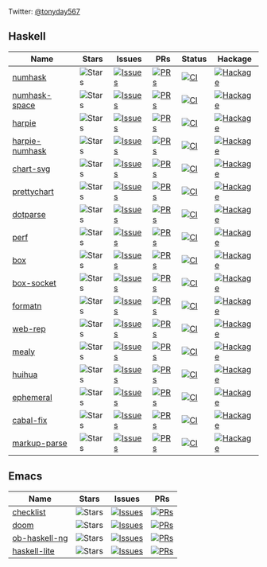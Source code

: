 Twitter: [@tonyday567](https://twitter.com/tonyday567)

## Haskell

| Name       | Stars  | Issues | PRs    | Status   | Hackage  |
| ---------- | ------ | ------ | ------ | -------- | -------- |
|[numhask](https://github.com/tonyday567/numhask) |![Stars](https://img.shields.io/github/stars/tonyday567/numhask?style=social) | [![Issues](https://img.shields.io/github/issues/tonyday567/numhask?label=%22%22)](https://github.com/tonyday567/numhask/issues) | [![PRs](https://img.shields.io/github/issues-pr/tonyday567/numhask?label=%22%22)](https://github.com/tonyday567/numhask/pulls) | [![CI](https://github.com/tonyday567/numhask/workflows/haskell-ci/badge.svg)](https://github.com/tonyday567/numhask/actions) | [![Hackage](https://img.shields.io/hackage/v/numhask.svg?label=%22%22)](https://hackage.haskell.org/package/numhask)|
|[numhask-space](https://github.com/tonyday567/numhask-space) |![Stars](https://img.shields.io/github/stars/tonyday567/numhask-space?style=social) | [![Issues](https://img.shields.io/github/issues/tonyday567/numhask-space?label=%22%22)](https://github.com/tonyday567/numhask-space/issues) | [![PRs](https://img.shields.io/github/issues-pr/tonyday567/numhask-space?label=%22%22)](https://github.com/tonyday567/numhask-space/pulls) | [![CI](https://github.com/tonyday567/numhask-space/workflows/haskell-ci/badge.svg)](https://github.com/tonyday567/numhask-space/actions) | [![Hackage](https://img.shields.io/hackage/v/numhask-space.svg?label=%22%22)](https://hackage.haskell.org/package/numhask-space)|
|[harpie](https://github.com/tonyday567/harpie) |![Stars](https://img.shields.io/github/stars/tonyday567/harpie?style=social) | [![Issues](https://img.shields.io/github/issues/tonyday567/harpie?label=%22%22)](https://github.com/tonyday567/harpie/issues) | [![PRs](https://img.shields.io/github/issues-pr/tonyday567/harpie?label=%22%22)](https://github.com/tonyday567/harpie/pulls) | [![CI](https://github.com/tonyday567/harpie/workflows/haskell-ci/badge.svg)](https://github.com/tonyday567/harpie/actions) | [![Hackage](https://img.shields.io/hackage/v/harpie.svg?label=%22%22)](https://hackage.haskell.org/package/harpie)|
|[harpie-numhask](https://github.com/tonyday567/harpie-numhask) |![Stars](https://img.shields.io/github/stars/tonyday567/harpie-numhask?style=social) | [![Issues](https://img.shields.io/github/issues/tonyday567/harpie-numhask?label=%22%22)](https://github.com/tonyday567/harpie-numhask/issues) | [![PRs](https://img.shields.io/github/issues-pr/tonyday567/harpie-numhask?label=%22%22)](https://github.com/tonyday567/harpie-numhask/pulls) | [![CI](https://github.com/tonyday567/harpie-numhask/workflows/haskell-ci/badge.svg)](https://github.com/tonyday567/harpie-numhask/actions) | [![Hackage](https://img.shields.io/hackage/v/harpie-numhask.svg?label=%22%22)](https://hackage.haskell.org/package/harpie-numhask)|
|[chart-svg](https://github.com/tonyday567/chart-svg) |![Stars](https://img.shields.io/github/stars/tonyday567/chart-svg?style=social) | [![Issues](https://img.shields.io/github/issues/tonyday567/chart-svg?label=%22%22)](https://github.com/tonyday567/chart-svg/issues) | [![PRs](https://img.shields.io/github/issues-pr/tonyday567/chart-svg?label=%22%22)](https://github.com/tonyday567/chart-svg/pulls) | [![CI](https://github.com/tonyday567/chart-svg/workflows/haskell-ci/badge.svg)](https://github.com/tonyday567/chart-svg/actions) | [![Hackage](https://img.shields.io/hackage/v/chart-svg.svg?label=%22%22)](https://hackage.haskell.org/package/chart-svg)|
|[prettychart](https://github.com/tonyday567/prettychart) |![Stars](https://img.shields.io/github/stars/tonyday567/prettychart?style=social) | [![Issues](https://img.shields.io/github/issues/tonyday567/prettychart?label=%22%22)](https://github.com/tonyday567/prettychart/issues) | [![PRs](https://img.shields.io/github/issues-pr/tonyday567/prettychart?label=%22%22)](https://github.com/tonyday567/prettychart/pulls) | [![CI](https://github.com/tonyday567/prettychart/workflows/haskell-ci/badge.svg)](https://github.com/tonyday567/prettychart/actions) | [![Hackage](https://img.shields.io/hackage/v/prettychart.svg?label=%22%22)](https://hackage.haskell.org/package/prettychart)|
|[dotparse](https://github.com/tonyday567/dotparse) |![Stars](https://img.shields.io/github/stars/tonyday567/dotparse?style=social) | [![Issues](https://img.shields.io/github/issues/tonyday567/dotparse?label=%22%22)](https://github.com/tonyday567/dotparse/issues) | [![PRs](https://img.shields.io/github/issues-pr/tonyday567/dotparse?label=%22%22)](https://github.com/tonyday567/dotparse/pulls) | [![CI](https://github.com/tonyday567/dotparse/workflows/haskell-ci/badge.svg)](https://github.com/tonyday567/dotparse/actions) | [![Hackage](https://img.shields.io/hackage/v/dotparse.svg?label=%22%22)](https://hackage.haskell.org/package/dotparse)|
|[perf](https://github.com/tonyday567/perf) |![Stars](https://img.shields.io/github/stars/tonyday567/perf?style=social) | [![Issues](https://img.shields.io/github/issues/tonyday567/perf?label=%22%22)](https://github.com/tonyday567/perf/issues) | [![PRs](https://img.shields.io/github/issues-pr/tonyday567/perf?label=%22%22)](https://github.com/tonyday567/perf/pulls) | [![CI](https://github.com/tonyday567/perf/workflows/haskell-ci/badge.svg)](https://github.com/tonyday567/perf/actions) | [![Hackage](https://img.shields.io/hackage/v/perf.svg?label=%22%22)](https://hackage.haskell.org/package/perf)|
|[box](https://github.com/tonyday567/box) |![Stars](https://img.shields.io/github/stars/tonyday567/box?style=social) | [![Issues](https://img.shields.io/github/issues/tonyday567/box?label=%22%22)](https://github.com/tonyday567/box/issues) | [![PRs](https://img.shields.io/github/issues-pr/tonyday567/box?label=%22%22)](https://github.com/tonyday567/box/pulls) | [![CI](https://github.com/tonyday567/box/workflows/haskell-ci/badge.svg)](https://github.com/tonyday567/box/actions) | [![Hackage](https://img.shields.io/hackage/v/box.svg?label=%22%22)](https://hackage.haskell.org/package/box)|
|[box-socket](https://github.com/tonyday567/box-socket) |![Stars](https://img.shields.io/github/stars/tonyday567/box-socket?style=social) | [![Issues](https://img.shields.io/github/issues/tonyday567/box-socket?label=%22%22)](https://github.com/tonyday567/box-socket/issues) | [![PRs](https://img.shields.io/github/issues-pr/tonyday567/box-socket?label=%22%22)](https://github.com/tonyday567/box-socket/pulls) | [![CI](https://github.com/tonyday567/box-socket/workflows/haskell-ci/badge.svg)](https://github.com/tonyday567/box-socket/actions) | [![Hackage](https://img.shields.io/hackage/v/box-socket.svg?label=%22%22)](https://hackage.haskell.org/package/box-socket)|
|[formatn](https://github.com/tonyday567/formatn) |![Stars](https://img.shields.io/github/stars/tonyday567/formatn?style=social) | [![Issues](https://img.shields.io/github/issues/tonyday567/formatn?label=%22%22)](https://github.com/tonyday567/formatn/issues) | [![PRs](https://img.shields.io/github/issues-pr/tonyday567/formatn?label=%22%22)](https://github.com/tonyday567/formatn/pulls) | [![CI](https://github.com/tonyday567/formatn/workflows/haskell-ci/badge.svg)](https://github.com/tonyday567/formatn/actions) | [![Hackage](https://img.shields.io/hackage/v/formatn.svg?label=%22%22)](https://hackage.haskell.org/package/formatn)|
|[web-rep](https://github.com/tonyday567/web-rep) |![Stars](https://img.shields.io/github/stars/tonyday567/web-rep?style=social) | [![Issues](https://img.shields.io/github/issues/tonyday567/web-rep?label=%22%22)](https://github.com/tonyday567/web-rep/issues) | [![PRs](https://img.shields.io/github/issues-pr/tonyday567/web-rep?label=%22%22)](https://github.com/tonyday567/web-rep/pulls) | [![CI](https://github.com/tonyday567/web-rep/workflows/haskell-ci/badge.svg)](https://github.com/tonyday567/web-rep/actions) | [![Hackage](https://img.shields.io/hackage/v/web-rep.svg?label=%22%22)](https://hackage.haskell.org/package/web-rep)|
|[mealy](https://github.com/tonyday567/mealy) |![Stars](https://img.shields.io/github/stars/tonyday567/mealy?style=social) | [![Issues](https://img.shields.io/github/issues/tonyday567/mealy?label=%22%22)](https://github.com/tonyday567/mealy/issues) | [![PRs](https://img.shields.io/github/issues-pr/tonyday567/mealy?label=%22%22)](https://github.com/tonyday567/mealy/pulls) | [![CI](https://github.com/tonyday567/mealy/workflows/haskell-ci/badge.svg)](https://github.com/tonyday567/mealy/actions) | [![Hackage](https://img.shields.io/hackage/v/mealy.svg?label=%22%22)](https://hackage.haskell.org/package/mealy)|
|[huihua](https://github.com/tonyday567/huihua) |![Stars](https://img.shields.io/github/stars/tonyday567/huihua?style=social) | [![Issues](https://img.shields.io/github/issues/tonyday567/huihua?label=%22%22)](https://github.com/tonyday567/huihua/issues) | [![PRs](https://img.shields.io/github/issues-pr/tonyday567/huihua?label=%22%22)](https://github.com/tonyday567/huihua/pulls) | [![CI](https://github.com/tonyday567/huihua/workflows/haskell-ci/badge.svg)](https://github.com/tonyday567/huihua/actions) | [![Hackage](https://img.shields.io/hackage/v/huihua.svg?label=%22%22)](https://hackage.haskell.org/package/huihua)|
|[ephemeral](https://github.com/tonyday567/ephemeral) |![Stars](https://img.shields.io/github/stars/tonyday567/ephemeral?style=social) | [![Issues](https://img.shields.io/github/issues/tonyday567/ephemeral?label=%22%22)](https://github.com/tonyday567/ephemeral/issues) | [![PRs](https://img.shields.io/github/issues-pr/tonyday567/ephemeral?label=%22%22)](https://github.com/tonyday567/ephemeral/pulls) | [![CI](https://github.com/tonyday567/ephemeral/workflows/haskell-ci/badge.svg)](https://github.com/tonyday567/ephemeral/actions) | [![Hackage](https://img.shields.io/hackage/v/ephemeral.svg?label=%22%22)](https://hackage.haskell.org/package/ephemeral)|
|[cabal-fix](https://github.com/tonyday567/cabal-fix) |![Stars](https://img.shields.io/github/stars/tonyday567/cabal-fix?style=social) | [![Issues](https://img.shields.io/github/issues/tonyday567/cabal-fix?label=%22%22)](https://github.com/tonyday567/cabal-fix/issues) | [![PRs](https://img.shields.io/github/issues-pr/tonyday567/cabal-fix?label=%22%22)](https://github.com/tonyday567/cabal-fix/pulls) | [![CI](https://github.com/tonyday567/cabal-fix/workflows/haskell-ci/badge.svg)](https://github.com/tonyday567/cabal-fix/actions) | [![Hackage](https://img.shields.io/hackage/v/cabal-fix.svg?label=%22%22)](https://hackage.haskell.org/package/cabal-fix)|
|[markup-parse](https://github.com/tonyday567/markup-parse) |![Stars](https://img.shields.io/github/stars/tonyday567/markup-parse?style=social) | [![Issues](https://img.shields.io/github/issues/tonyday567/markup-parse?label=%22%22)](https://github.com/tonyday567/markup-parse/issues) | [![PRs](https://img.shields.io/github/issues-pr/tonyday567/markup-parse?label=%22%22)](https://github.com/tonyday567/markup-parse/pulls) | [![CI](https://github.com/tonyday567/markup-parse/workflows/haskell-ci/badge.svg)](https://github.com/tonyday567/markup-parse/actions) | [![Hackage](https://img.shields.io/hackage/v/markup-parse.svg?label=%22%22)](https://hackage.haskell.org/package/markup-parse)|


## Emacs

| Name       | Stars  | Issues | PRs    |
| ---------- | ------ | ------ | ------ |
|[checklist](https://github.com/tonyday567/checklist) |![Stars](https://img.shields.io/github/stars/tonyday567/checklist?style=social) | [![Issues](https://img.shields.io/github/issues/tonyday567/checklist?label=%22%22)](https://github.com/tonyday567/checklist/issues) | [![PRs](https://img.shields.io/github/issues-pr/tonyday567/checklist?label=%22%22)](https://github.com/tonyday567/checklist/pulls) |
|[doom](https://github.com/tonyday567/doom) |![Stars](https://img.shields.io/github/stars/tonyday567/doom?style=social) | [![Issues](https://img.shields.io/github/issues/tonyday567/doom?label=%22%22)](https://github.com/tonyday567/doom/issues) | [![PRs](https://img.shields.io/github/issues-pr/tonyday567/doom?label=%22%22)](https://github.com/tonyday567/doom/pulls) |
|[ob-haskell-ng](https://github.com/tonyday567/ob-haskell-ng) |![Stars](https://img.shields.io/github/stars/tonyday567/ob-haskell-ng?style=social) | [![Issues](https://img.shields.io/github/issues/tonyday567/ob-haskell-ng?label=%22%22)](https://github.com/tonyday567/ob-haskell-ng/issues) | [![PRs](https://img.shields.io/github/issues-pr/tonyday567/ob-haskell-ng?label=%22%22)](https://github.com/tonyday567/ob-haskell-ng/pulls) |
|[haskell-lite](https://github.com/tonyday567/haskell-lite) |![Stars](https://img.shields.io/github/stars/tonyday567/haskell-lite?style=social) | [![Issues](https://img.shields.io/github/issues/tonyday567/haskell-lite?label=%22%22)](https://github.com/tonyday567/haskell-lite/issues) | [![PRs](https://img.shields.io/github/issues-pr/tonyday567/haskell-lite?label=%22%22)](https://github.com/tonyday567/haskell-lite/pulls) |
